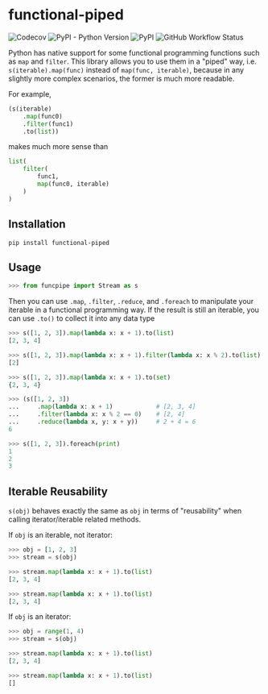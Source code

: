 # functional-piped

![Codecov](https://img.shields.io/codecov/c/github/Vopaaz/functional-piped?style=for-the-badge&token=gOatZaMQ9U)
![PyPI - Python Version](https://img.shields.io/pypi/pyversions/functional-piped?style=for-the-badge&)
![PyPI](https://img.shields.io/pypi/v/functional-piped?style=for-the-badge&)
![GitHub Workflow Status](https://img.shields.io/github/actions/workflow/status/Vopaaz/functional-piped/CI-master.yml?branch=master&style=for-the-badge)

Python has native support for some functional programming functions such as `map` and `filter`.
This library allows you to use them in a "piped" way,
i.e. `s(iterable).map(func)` instead of `map(func, iterable)`,
because in any slightly more complex scenarios, the former is much more readable.

For example,

```python
(s(iterable)
    .map(func0)
    .filter(func1)
    .to(list))
```

makes much more sense than

```python
list(
    filter(
        func1,
        map(func0, iterable)
    )
)
```

## Installation

`pip install functional-piped`

## Usage

```python
>>> from funcpipe import Stream as s
```

Then you can use `.map`, `.filter`, `.reduce`, and `.foreach`
to manipulate your iterable in a functional programming way.
If the result is still an iterable, you can use `.to()` to collect it into any data type

```python
>>> s([1, 2, 3]).map(lambda x: x + 1).to(list)
[2, 3, 4]

>>> s([1, 2, 3]).map(lambda x: x + 1).filter(lambda x: x % 2).to(list)
[2]

>>> s([1, 2, 3]).map(lambda x: x + 1).to(set)
{2, 3, 4}

>>> (s([1, 2, 3])
...     .map(lambda x: x + 1)            # [2, 3, 4]
...     .filter(lambda x: x % 2 == 0)    # [2, 4]
...     .reduce(lambda x, y: x + y))     # 2 + 4 = 6
6

>>> s([1, 2, 3]).foreach(print)
1
2
3
```

## Iterable Reusability

`s(obj)` behaves exactly the same as `obj` in terms of "reusability" when calling iterator/iterable
related methods.

If `obj` is an iterable, not iterator:

```python
>>> obj = [1, 2, 3]
>>> stream = s(obj)

>>> stream.map(lambda x: x + 1).to(list)
[2, 3, 4]

>>> stream.map(lambda x: x + 1).to(list)
[2, 3, 4]
```

If `obj` is an iterator:

```python
>>> obj = range(1, 4)
>>> stream = s(obj)

>>> stream.map(lambda x: x + 1).to(list)
[2, 3, 4]

>>> stream.map(lambda x: x + 1).to(list)
[]
```




